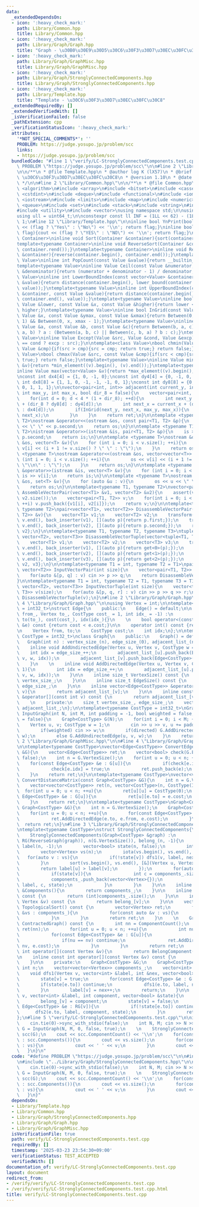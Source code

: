 ```yaml
---
data:
  _extendedDependsOn:
  - icon: ':heavy_check_mark:'
    path: Library/Common.hpp
    title: Library/Common.hpp
  - icon: ':heavy_check_mark:'
    path: Library/Graph/Graph.hpp
    title: "Graph - \u30B0\u30E9\u30D5\u30C6\u30F3\u30D7\u30EC\u30FC\u30C8"
  - icon: ':heavy_check_mark:'
    path: Library/Graph/GraphMisc.hpp
    title: Library/Graph/GraphMisc.hpp
  - icon: ':heavy_check_mark:'
    path: Library/Graph/StronglyConnectedComponents.hpp
    title: Library/Graph/StronglyConnectedComponents.hpp
  - icon: ':heavy_check_mark:'
    path: Library/Template.hpp
    title: "Template - \u30C6\u30F3\u30D7\u30EC\u30FC\u30C8"
  _extendedRequiredBy: []
  _extendedVerifiedWith: []
  _isVerificationFailed: false
  _pathExtension: cpp
  _verificationStatusIcon: ':heavy_check_mark:'
  attributes:
    '*NOT_SPECIAL_COMMENTS*': ''
    PROBLEM: https://judge.yosupo.jp/problem/scc
    links:
    - https://judge.yosupo.jp/problem/scc
  bundledCode: "#line 1 \"verify/LC-StronglyConnectedComponents.test.cpp\"\n#define\
    \ PROBLEM \"https://judge.yosupo.jp/problem/scc\"\n\n#line 2 \"Library/Template.hpp\"\
    \n\n/**\n * @file Template.hpp\n * @author log K (lX57)\n * @brief Template -\
    \ \u30C6\u30F3\u30D7\u30EC\u30FC\u30C8\n * @version 1.10\n * @date 2025-03-16\n\
    \ */\n\n#line 2 \"Library/Common.hpp\"\n\n/**\n * @file Common.hpp\n */\n\n#include\
    \ <algorithm>\n#include <array>\n#include <bitset>\n#include <cassert>\n#include\
    \ <cstdint>\n#include <deque>\n#include <functional>\n#include <iomanip>\n#include\
    \ <iostream>\n#include <limits>\n#include <map>\n#include <numeric>\n#include\
    \ <queue>\n#include <set>\n#include <stack>\n#include <string>\n#include <tuple>\n\
    #include <utility>\n#include <vector>\nusing namespace std;\n\nusing ll = int64_t;\n\
    using ull = uint64_t;\n\nconstexpr const ll INF = (1LL << 62) - (1LL << 30) -\
    \ 1;\n#line 12 \"Library/Template.hpp\"\n\ninline bool YnPrint(bool flag){cout\
    \ << (flag ? \"Yes\" : \"No\") << '\\n'; return flag;}\ninline bool YNPrint(bool\
    \ flag){cout << (flag ? \"YES\" : \"NO\") << '\\n'; return flag;}\ntemplate<typename\
    \ Container>\ninline void Sort(Container &container){sort(container.begin(), container.end());}\n\
    template<typename Container>\ninline void ReverseSort(Container &container){sort(container.rbegin(),\
    \ container.rend());}\ntemplate<typename Container>\ninline void Reverse(Container\
    \ &container){reverse(container.begin(), container.end());}\ntemplate<typename\
    \ Value>\ninline int PopCount(const Value &value){return __builtin_popcount(value);}\n\
    template<typename Value>\ninline Value Ceil(const Value &numerator, const Value\
    \ &denominator){return (numerator + denominator - 1) / denominator;}\ntemplate<typename\
    \ Value>\ninline int LowerBoundIndex(const vector<Value> &container, const Value\
    \ &value){return distance(container.begin(), lower_bound(container.begin(), container.end(),\
    \ value));}\ntemplate<typename Value>\ninline int UpperBoundIndex(const vector<Value>\
    \ &container, const Value &value){return distance(container.begin(), upper_bound(container.begin(),\
    \ container.end(), value));}\ntemplate<typename Value>\ninline bool Between(const\
    \ Value &lower, const Value &x, const Value &higher){return lower <= x && x <=\
    \ higher;}\ntemplate<typename Value>\ninline bool InGrid(const Value &y, const\
    \ Value &x, const Value &ymax, const Value &xmax){return Between(0, y, ymax -\
    \ 1) && Between(0, x, xmax - 1);}\ntemplate<typename Value>\ninline Value Median(const\
    \ Value &a, const Value &b, const Value &c){return Between(b, a, c) || Between(c,\
    \ a, b) ? a : (Between(a, b, c) || Between(c, b, a) ? b : c);}\ntemplate<typename\
    \ Value>\ninline Value Except(Value &src, Value &cond, Value &excp){return (src\
    \ == cond ? excp : src);}\n\ntemplate<class Value>\nbool chmin(Value &src, const\
    \ Value &cmp){if(src > cmp){src = cmp; return true;} return false;}\ntemplate<class\
    \ Value>\nbool chmax(Value &src, const Value &cmp){if(src < cmp){src = cmp; return\
    \ true;} return false;}\ntemplate<typename Value>\ninline Value min(vector<Value>\
    \ &v){return *min_element((v).begin(), (v).end());}\ntemplate<typename Value>\n\
    inline Value max(vector<Value> &v){return *max_element((v).begin(), (v).end());}\n\
    \nconst int dx4[4] = {1, 0, -1, 0};\nconst int dy4[4] = {0, -1, 0, 1};\nconst\
    \ int dx8[8] = {1, 1, 0, -1, -1, -1, 0, 1};\nconst int dy8[8] = {0, -1, -1, -1,\
    \ 0, 1, 1, 1};\n\nvector<pair<int, int>> adjacent(int current_y, int current_x,\
    \ int max_y, int max_x, bool dir_8 = false){\n    vector<pair<int, int>> ret;\n\
    \    for(int d = 0; d < 4 * (1 + dir_8); ++d){\n        int next_y = current_y\
    \ + (dir_8 ? dy8[d] : dy4[d]);\n        int next_x = current_x + (dir_8 ? dx8[d]\
    \ : dx4[d]);\n        if(InGrid(next_y, next_x, max_y, max_x)){\n            ret.emplace_back(next_y,\
    \ next_x);\n        }\n    }\n    return ret;\n}\n\ntemplate <typename T1, typename\
    \ T2>\nostream &operator<<(ostream &os, const pair<T1, T2> &p){\n    os << p.first\
    \ << \" \" << p.second;\n    return os;\n}\n\ntemplate <typename T1, typename\
    \ T2>\nistream &operator>>(istream &is, pair<T1, T2> &p){\n    is >> p.first >>\
    \ p.second;\n    return is;\n}\n\ntemplate <typename T>\nostream &operator<<(ostream\
    \ &os, vector<T> &v){\n    for (int i = 0; i < v.size(); ++i){\n        os <<\
    \ v[i] << (i + 1 != v.size() ? \" \" : \"\");\n    }\n    return os;\n}\n\ntemplate\
    \ <typename T>\nostream &operator<<(ostream &os, vector<vector<T>> &v){\n    for\
    \ (int i = 0; i < v.size(); ++i){\n        os << v[i] << (i + 1 != v.size() ?\
    \ \"\\n\" : \"\");\n    }\n    return os;\n}\n\ntemplate <typename T>\nistream\
    \ &operator>>(istream &is, vector<T> &v){\n    for (int i = 0; i < v.size(); ++i)\
    \ is >> v[i];\n    return is;\n}\n\ntemplate <typename T>\nostream &operator<<(ostream\
    \ &os, set<T> &v){\n    for (auto &u : v){\n        os << u << \" \";\n    }\n\
    \    return os;\n}\n\ntemplate<typename T1, typename T2>\nvector<pair<T1, T2>>\
    \ AssembleVectorPair(vector<T1> &v1, vector<T2> &v2){\n    assert(v1.size() ==\
    \ v2.size());\n    vector<pair<T1, T2>> v;\n    for(int i = 0; i < v1.size();\
    \ ++i) v.push_back({v1[i], v2[i]});\n    return v;\n}\n\ntemplate<typename T1,\
    \ typename T2>\npair<vector<T1>, vector<T2>> DisassembleVectorPair(vector<pair<T1,\
    \ T2>> &v){\n    vector<T1> v1;\n    vector<T2> v2;\n    transform(v.begin(),\
    \ v.end(), back_inserter(v1), [](auto p){return p.first;});\n    transform(v.begin(),\
    \ v.end(), back_inserter(v2), [](auto p){return p.second;});\n    return {v1,\
    \ v2};\n}\n\ntemplate<typename T1, typename T2, typename T3>\ntuple<vector<T1>,\
    \ vector<T2>, vector<T3>> DisassembleVectorTuple(vector<tuple<T1, T2, T3>> &v){\n\
    \    vector<T1> v1;\n    vector<T2> v2;\n    vector<T3> v3;\n    transform(v.begin(),\
    \ v.end(), back_inserter(v1), [](auto p){return get<0>(p);});\n    transform(v.begin(),\
    \ v.end(), back_inserter(v2), [](auto p){return get<1>(p);});\n    transform(v.begin(),\
    \ v.end(), back_inserter(v3), [](auto p){return get<2>(p);});\n    return {v1,\
    \ v2, v3};\n}\n\ntemplate<typename T1 = int, typename T2 = T1>\npair<vector<T1>,\
    \ vector<T2>> InputVectorPair(int size){\n    vector<pair<T1, T2>> v(size);\n\
    \    for(auto &[p, q] : v) cin >> p >> q;\n    return DisassembleVectorPair(v);\n\
    }\n\ntemplate<typename T1 = int, typename T2 = T1, typename T3 = T1>\ntuple<vector<T1>,\
    \ vector<T2>, vector<T3>> InputVectorTuple(int size){\n    vector<tuple<T1, T2,\
    \ T3>> v(size);\n    for(auto &[p, q, r] : v) cin >> p >> q >> r;\n    return\
    \ DisassembleVectorTuple(v);\n}\n#line 2 \"Library/Graph/Graph.hpp\"\n\n#line\
    \ 4 \"Library/Graph/Graph.hpp\"\n\nusing Vertex = int;\n\ntemplate<typename CostType\
    \ = int32_t>\nstruct Edge{\n    public:\n    Edge() = default;\n\n    Edge(Vertex\
    \ from_, Vertex to_, CostType cost_ = 1, int idx_ = -1) :\n        from(from_),\
    \ to(to_), cost(cost_), idx(idx_){}\n    \n    bool operator<(const Edge<CostType>\
    \ &e) const {return cost < e.cost;}\n\n    operator int() const {return to;}\n\
    \n    Vertex from, to;\n    CostType cost;\n    int idx;\n};\n\ntemplate<typename\
    \ CostType = int32_t>\nclass Graph{\n    public:\n    Graph() = default;\n\n \
    \   Graph(int n) : vertex_size_(n), edge_size_(0), adjacent_list_(n){}\n    \n\
    \    inline void AddUndirectedEdge(Vertex u, Vertex v, CostType w = 1){\n    \
    \    int idx = edge_size_++;\n        adjacent_list_[u].push_back(Edge<CostType>(u,\
    \ v, w, idx));\n        adjacent_list_[v].push_back(Edge<CostType>(v, u, w, idx));\n\
    \    }\n    \n    inline void AddDirectedEdge(Vertex u, Vertex v, CostType w =\
    \ 1){\n        int idx = edge_size_++;\n        adjacent_list_[u].push_back(Edge<CostType>(u,\
    \ v, w, idx));\n    }\n\n    inline size_t VertexSize() const {\n        return\
    \ vertex_size_;\n    }\n\n    inline size_t EdgeSize() const {\n        return\
    \ edge_size_;\n    }\n\n    inline vector<Edge<CostType>> &operator[](const int\
    \ v){\n        return adjacent_list_[v];\n    }\n\n    inline const vector<Edge<CostType>>\
    \ &operator[](const int v) const {\n        return adjacent_list_[v];\n    }\n\
    \    \n    private:\n    size_t vertex_size_, edge_size_;\n    vector<vector<Edge<CostType>>>\
    \ adjacent_list_;\n};\n\ntemplate<typename CostType = int32_t>\nGraph<CostType>\
    \ InputGraph(int N, int M, int padding = -1, bool weighted = false, bool directed\
    \ = false){\n    Graph<CostType> G(N);\n    for(int i = 0; i < M; ++i){\n    \
    \    Vertex u, v; CostType w = 1;\n        cin >> u >> v, u += padding, v += padding;\n\
    \        if(weighted) cin >> w;\n        if(directed) G.AddDirectedEdge(u, v,\
    \ w);\n        else G.AddUndirectedEdge(u, v, w);\n    }\n    return G;\n}\n#line\
    \ 2 \"Library/Graph/GraphMisc.hpp\"\n\n#line 4 \"Library/Graph/GraphMisc.hpp\"\
    \n\ntemplate<typename CostType>\nvector<Edge<CostType>> ConvertEdgeSet(const Graph<CostType>\
    \ &G){\n    vector<Edge<CostType>> ret;\n    vector<bool> check(G.EdgeSize(),\
    \ false);\n    int n = G.VertexSize();\n    for(int u = 0; u < n; ++u){\n    \
    \    for(const Edge<CostType> &e : G[u]){\n            if(check[e.idx]) continue;\n\
    \            check[e.idx] = true;\n            ret.push_back(e);\n        }\n\
    \    }\n    return ret;\n}\n\ntemplate<typename CostType>\nvector<vector<CostType>>\
    \ ConvertDistanceMatrix(const Graph<CostType> &G){\n    int n = G.VertexSize();\n\
    \    vector<vector<CostType>> ret(n, vector<CostType>(n, CostType(INF)));\n  \
    \  for(int u = 0; u < n; ++u){\n        ret[u][u] = CostType(0);\n        for(const\
    \ Edge<CostType> &e : G[u]){\n            ret[u][e.to] = e.cost;\n        }\n\
    \    }\n    return ret;\n}\n\ntemplate<typename CostType>\nGraph<CostType> ReverseGraph(const\
    \ Graph<CostType> &G){\n    int n = G.VertexSize();\n    Graph<CostType> ret(n);\n\
    \    for(int u = 0; u < n; ++u){\n        for(const Edge<CostType> &e : G[u]){\n\
    \            ret.AddDirectedEdge(e.to, e.from, e.cost);\n        }\n    }\n  \
    \  return ret;\n}\n#line 3 \"Library/Graph/StronglyConnectedComponents.hpp\"\n\
    \ntemplate<typename CostType>\nstruct StronglyConnectedComponents{\n    public:\n\
    \    StronglyConnectedComponents(Graph<CostType> &graph) :\n        G(graph),\
    \ RG(ReverseGraph(graph)), n(G.VertexSize()), belong_(n, -1){\n        vector<int>\
    \ label(n, -1);\n        vector<bool> state(n, false);\n        int nex = 0;\n\
    \        vector<Vertex> vs(n);\n        iota(vs.begin(), vs.end(), 0);\n     \
    \   for(auto v : vs){\n            if(!state[v]) dfs1(v, label, nex, state);\n\
    \        }\n        sort(vs.begin(), vs.end(), [&](Vertex u, Vertex v){\n    \
    \        return label[u] > label[v];\n        });\n        for(auto v : vs){\n\
    \            if(state[v]){\n                int c = components_.size();\n    \
    \            components_.push_back(vector<Vertex>{});\n                dfs2(v,\
    \ label, c, state);\n            }\n        }\n    }\n\n    inline vector<vector<Vertex>>\
    \ &Components(){\n        return components_;\n    }\n\n    inline int ComponentCount()\
    \ const {\n        return (int)components_.size();\n    }\n\n    inline int BelongComponent(const\
    \ Vertex &v) const {\n        return belong_[v];\n    }\n\n    vector<Vertex>\
    \ TopologicalSort() const {\n        vector<Vertex> ret;\n        for(const auto\
    \ &vs : components_){\n            for(const auto &v : vs){\n                ret.emplace_back(v);\n\
    \            }\n        }\n        return ret;\n    }\n    \n    Graph<CostType>\
    \ ContractedGraph() const {\n        int nn = ComponentCount();\n        Graph<CostType>\
    \ ret(nn);\n        for(int u = 0; u < n; ++u){\n            int nu = BelongComponent(u);\n\
    \            for(const Edge<CostType> &e : G[u]){\n                int nv = BelongComponent(e.to);\n\
    \                if(nu == nv) continue;\n                ret.AddDirectedEdge(nu,\
    \ nv, e.cost);\n            }\n        }\n        return ret;\n    }\n\n    inline\
    \ int operator[](const Vertex &v){\n        return BelongComponent(v);\n    }\n\
    \n    inline const int operator[](const Vertex &v) const {\n        return BelongComponent(v);\n\
    \    }\n\n    private:\n    Graph<CostType> &G;\n    Graph<CostType> RG;\n   \
    \ int n;\n    vector<vector<Vertex>> components_;\n    vector<int> belong_;\n\n\
    \    void dfs1(Vertex v, vector<int> &label, int &nex, vector<bool> &state){\n\
    \        state[v] = true;\n        for(const Edge<CostType> &e : G[v]){\n    \
    \        if(state[e.to]) continue;\n            dfs1(e.to, label, nex, state);\n\
    \        }\n        label[v] = nex++;\n        return;\n    }\n\n    void dfs2(Vertex\
    \ v, vector<int> &label, int component, vector<bool> &state){\n        components_[component].push_back(v);\n\
    \        belong_[v] = component;\n        state[v] = false;\n        for(const\
    \ Edge<CostType> &e : RG[v]){\n            if(!state[e.to]) continue;\n      \
    \      dfs2(e.to, label, component, state);\n        }\n        return;\n    }\n\
    };\n#line 5 \"verify/LC-StronglyConnectedComponents.test.cpp\"\n\nint main(){\n\
    \    cin.tie(0)->sync_with_stdio(false);\n    int N, M; cin >> N >> M;\n    auto\
    \ G = InputGraph(N, M, 0, false, true);\n    \n    StronglyConnectedComponents\
    \ scc(G);\n    cout << scc.ComponentCount() << '\\n';\n    for(const auto &vs\
    \ : scc.Components()){\n        cout << vs.size();\n        for(const auto &v\
    \ : vs){\n            cout << ' ' << v;\n        }\n        cout << '\\n';\n \
    \   }\n}\n"
  code: "#define PROBLEM \"https://judge.yosupo.jp/problem/scc\"\n\n#include \"../Library/Template.hpp\"\
    \n#include \"../Library/Graph/StronglyConnectedComponents.hpp\"\n\nint main(){\n\
    \    cin.tie(0)->sync_with_stdio(false);\n    int N, M; cin >> N >> M;\n    auto\
    \ G = InputGraph(N, M, 0, false, true);\n    \n    StronglyConnectedComponents\
    \ scc(G);\n    cout << scc.ComponentCount() << '\\n';\n    for(const auto &vs\
    \ : scc.Components()){\n        cout << vs.size();\n        for(const auto &v\
    \ : vs){\n            cout << ' ' << v;\n        }\n        cout << '\\n';\n \
    \   }\n}"
  dependsOn:
  - Library/Template.hpp
  - Library/Common.hpp
  - Library/Graph/StronglyConnectedComponents.hpp
  - Library/Graph/Graph.hpp
  - Library/Graph/GraphMisc.hpp
  isVerificationFile: true
  path: verify/LC-StronglyConnectedComponents.test.cpp
  requiredBy: []
  timestamp: '2025-03-23 23:54:30+09:00'
  verificationStatus: TEST_ACCEPTED
  verifiedWith: []
documentation_of: verify/LC-StronglyConnectedComponents.test.cpp
layout: document
redirect_from:
- /verify/verify/LC-StronglyConnectedComponents.test.cpp
- /verify/verify/LC-StronglyConnectedComponents.test.cpp.html
title: verify/LC-StronglyConnectedComponents.test.cpp
---
```


